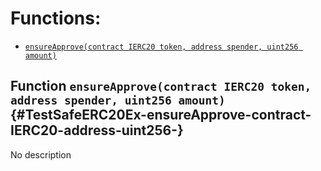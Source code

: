# Functions:

- [`ensureApprove(contract IERC20 token, address spender, uint256 amount)`](#TestSafeERC20Ex-ensureApprove-contract-IERC20-address-uint256-)

## Function `ensureApprove(contract IERC20 token, address spender, uint256 amount)` {#TestSafeERC20Ex-ensureApprove-contract-IERC20-address-uint256-}

No description
